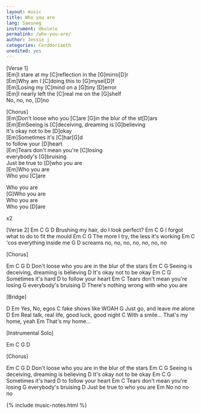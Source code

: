 ```yaml
---
layout: music
title: Who you are
lang: Saesneg
instrument: Ukulele
permalink: /who-you-are/
author: Jessie j
categories: Cerddoriaeth
unedited: yes
---
```


[Verse 1]  
[Em]I stare at my [C]reflection in the [G]mirro[D]r  
[Em]Why am I [C]doing this to [G]mysel[D]f  
[Em]Losing my [C]mind on a [G]tiny [D]error  
[Em]I nearly left the [C]real me on the [G]shelf  
No, no, no, [D]no  
  
[Chorus]  
[Em]Don't loose who you [C]are [G]in the blur of the st[D]ars  
[Em]EmSeeing is [C]deceiving, dreaming is [G]believing  
It's okay not to be [D]okay  
[Em]Sometimes it's [C]har[G]d  
to follow your [D]heart  
[Em]Tears don't mean you're [C]losing  
everybody's [G]bruising  
Just be true to [D]who you are  
[Em]Who you are  
Who you [C]are  
  
Who you are  
[G]Who you are  
Who you are  
Who you [D]are  
  
x2

[Verse 2]
Em          C               G        D
Brushing my hair, do I look perfect?
Em               C                  G
I forgot what to do to fit the mould
Em         C                  G
The more I try, the less it's working
Em              C
'cos everything inside me
        G                      D
screams no, no, no, no, no, no, no


[Chorus]

Em                  C  G                        D
Don't loose who you are in the blur of the stars
Em         C                     G
Seeing is deceiving, dreaming is believing
                 D
It's okay not to be okay
Em             C    G
Sometimes it's hard
                    D
to follow your heart
Em                      C
Tears don't mean you're losing
            G
everybody's bruising
                D
There's nothing wrong with who you are

[Bridge]

D         Em
Yes, No, egos
                C
fake shows like WOAH
             G
Just go, and leave me alone
D               Em
Real talk, real life, good luck, good night
C
With a smile...
That's my home, yeah
Em
That's my home...

[Instrumental Solo]

Em C G D

[Chorus]

Em                  C  G                        D
Don't loose who you are in the blur of the stars
Em         C                     G
Seeing is deceiving, dreaming is believing
                 D
It's okay not to be okay
Em             C    G
Sometimes it's hard
                    D
to follow your heart
Em                      C
Tears don't mean you're losing
            G
everybody's bruising
                D
Just be true to who you are
Em
No no no no

{% include music-notes.html %}